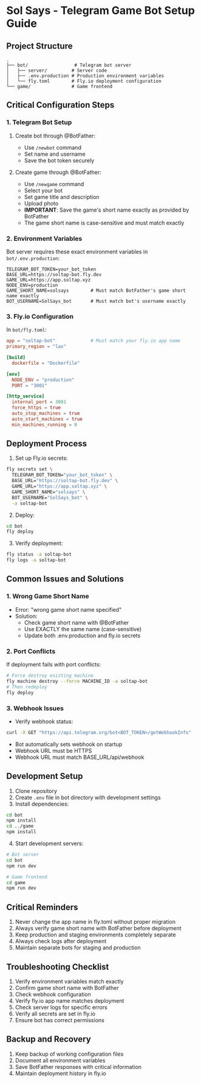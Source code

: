# Sol Says - Telegram Game Bot Setup Guide

## Project Structure
```
.
├── bot/                 # Telegram bot server
│   ├── server/         # Server code
│   ├── .env.production # Production environment variables
│   └── fly.toml        # Fly.io deployment configuration
└── game/               # Game frontend
```

## Critical Configuration Steps

### 1. Telegram Bot Setup
1. Create bot through @BotFather:
   - Use `/newbot` command
   - Set name and username
   - Save the bot token securely

2. Create game through @BotFather:
   - Use `/newgame` command
   - Select your bot
   - Set game title and description
   - Upload photo
   - **IMPORTANT**: Save the game's short name exactly as provided by BotFather
   - The game short name is case-sensitive and must match exactly

### 2. Environment Variables
Bot server requires these exact environment variables in `bot/.env.production`:
```
TELEGRAM_BOT_TOKEN=your_bot_token
BASE_URL=https://soltap-bot.fly.dev
GAME_URL=https://app.soltap.xyz
NODE_ENV=production
GAME_SHORT_NAME=solsays        # Must match BotFather's game short name exactly
BOT_USERNAME=SolSays_bot       # Must match bot's username exactly
```

### 3. Fly.io Configuration
In `bot/fly.toml`:
```toml
app = "soltap-bot"             # Must match your fly.io app name
primary_region = "lax"

[build]
  dockerfile = "Dockerfile"

[env]
  NODE_ENV = "production"
  PORT = "3001"

[http_service]
  internal_port = 3001
  force_https = true
  auto_stop_machines = true
  auto_start_machines = true
  min_machines_running = 0
```

## Deployment Process

1. Set up Fly.io secrets:
```bash
fly secrets set \
  TELEGRAM_BOT_TOKEN="your_bot_token" \
  BASE_URL="https://soltap-bot.fly.dev" \
  GAME_URL="https://app.soltap.xyz" \
  GAME_SHORT_NAME="solsays" \
  BOT_USERNAME="SolSays_bot" \
  -a soltap-bot
```

2. Deploy:
```bash
cd bot
fly deploy
```

3. Verify deployment:
```bash
fly status -a soltap-bot
fly logs -a soltap-bot
```

## Common Issues and Solutions

### 1. Wrong Game Short Name
- Error: "wrong game short name specified"
- Solution: 
  - Check game short name with @BotFather
  - Use EXACTLY the same name (case-sensitive)
  - Update both .env.production and fly.io secrets

### 2. Port Conflicts
If deployment fails with port conflicts:
```bash
# Force destroy existing machine
fly machine destroy --force MACHINE_ID -a soltap-bot
# Then redeploy
fly deploy
```

### 3. Webhook Issues
- Verify webhook status:
```bash
curl -X GET "https://api.telegram.org/bot<BOT_TOKEN>/getWebhookInfo"
```
- Bot automatically sets webhook on startup
- Webhook URL must be HTTPS
- Webhook URL must match BASE_URL/api/webhook

## Development Setup

1. Clone repository
2. Create `.env` file in bot directory with development settings
3. Install dependencies:
```bash
cd bot
npm install
cd ../game
npm install
```

4. Start development servers:
```bash
# Bot server
cd bot
npm run dev

# Game frontend
cd game
npm run dev
```

## Critical Reminders

1. Never change the app name in fly.toml without proper migration
2. Always verify game short name with BotFather before deployment
3. Keep production and staging environments completely separate
4. Always check logs after deployment
5. Maintain separate bots for staging and production

## Troubleshooting Checklist

1. Verify environment variables match exactly
2. Confirm game short name with BotFather
3. Check webhook configuration
4. Verify fly.io app name matches deployment
5. Check server logs for specific errors
6. Verify all secrets are set in fly.io
7. Ensure bot has correct permissions

## Backup and Recovery

1. Keep backup of working configuration files
2. Document all environment variables
3. Save BotFather responses with critical information
4. Maintain deployment history in fly.io
